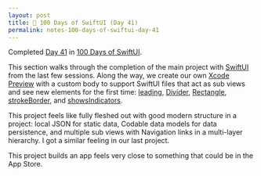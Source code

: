 ```yaml
---
layout: post
title: 📔 100 Days of SwiftUI (Day 41)
permalink: notes-100-days-of-swiftui-day-41
---
```


Completed [Day 41](https://www.hackingwithswift.com/100/swiftui/41) in [100 Days of SwiftUI](https://www.hackingwithswift.com/100/swiftui).

This section walks through the completion of the main project with [SwiftUI](https://developer.apple.com/documentation/swiftui) from the last few sessions. Along the way, we create our own [Xcode Preview](https://developer.apple.com/documentation/swiftui/previews-in-xcode) with a custom body to support SwiftUI files that act as sub views and see new elements for the first time: [leading](https://developer.apple.com/documentation/swiftui/horizontalalignment/leading), [Divider](https://developer.apple.com/documentation/swiftui/divider), [Rectangle](https://developer.apple.com/documentation/swiftui/rectangle), [strokeBorder](https://developer.apple.com/documentation/swiftui/insettableshape/strokeborder(_:linewidth:antialiased:)-5qhjc), and [showsIndicators](https://developer.apple.com/documentation/swiftui/scrollview/init(_:showsindicators:content:)).

This project feels like fully fleshed out with good modern structure in a project: local JSON for static data, Codable data models for data persistence, and multiple sub views with Navigation links in a multi-layer hierarchy. I got a similar feeling in our last project.

This project builds an app feels very close to something that could be in the App Store.

